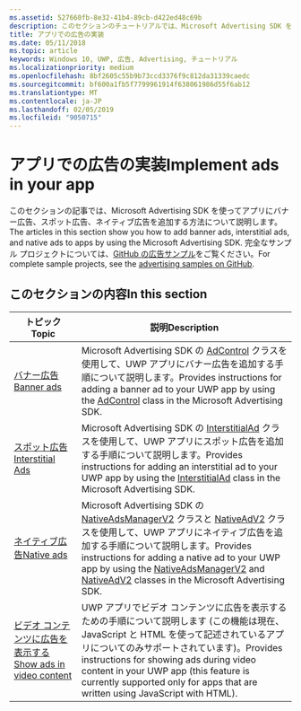 ```yaml
---
ms.assetid: 527660fb-8e32-41b4-89cb-d422ed48c69b
description: このセクションのチュートリアルでは、Microsoft Advertising SDK を使ってアプリにバナー広告、スポット広告、ネイティブ広告を追加する方法について説明します。
title: アプリでの広告の実装
ms.date: 05/11/2018
ms.topic: article
keywords: Windows 10, UWP, 広告, Advertising, チュートリアル
ms.localizationpriority: medium
ms.openlocfilehash: 8bf2605c55b9b73ccd3376f9c812da31339caedc
ms.sourcegitcommit: bf600a1fb5f7799961914f638061986d55f6ab12
ms.translationtype: MT
ms.contentlocale: ja-JP
ms.lasthandoff: 02/05/2019
ms.locfileid: "9050715"
---
```

# <a name="implement-ads-in-your-app"></a><span data-ttu-id="3594c-104">アプリでの広告の実装</span><span class="sxs-lookup"><span data-stu-id="3594c-104">Implement ads in your app</span></span>

<span data-ttu-id="3594c-105">このセクションの記事では、Microsoft Advertising SDK を使ってアプリにバナー広告、スポット広告、ネイティブ広告を追加する方法について説明します。</span><span class="sxs-lookup"><span data-stu-id="3594c-105">The articles in this section show you how to add banner ads, interstitial ads, and native ads to apps by using the Microsoft Advertising SDK.</span></span> <span data-ttu-id="3594c-106">完全なサンプル プロジェクトについては、[GitHub の広告サンプル](https://aka.ms/githubads)をご覧ください。</span><span class="sxs-lookup"><span data-stu-id="3594c-106">For complete sample projects, see the [advertising samples on GitHub](https://aka.ms/githubads).</span></span>

## <a name="in-this-section"></a><span data-ttu-id="3594c-107">このセクションの内容</span><span class="sxs-lookup"><span data-stu-id="3594c-107">In this section</span></span>

|  <span data-ttu-id="3594c-108">トピック</span><span class="sxs-lookup"><span data-stu-id="3594c-108">Topic</span></span>    | <span data-ttu-id="3594c-109">説明</span><span class="sxs-lookup"><span data-stu-id="3594c-109">Description</span></span> |               
|----------|-------|
| [<span data-ttu-id="3594c-110">バナー広告</span><span class="sxs-lookup"><span data-stu-id="3594c-110">Banner ads</span></span>](banner-ads.md)     | <span data-ttu-id="3594c-111">Microsoft Advertising SDK の [AdControl](https://docs.microsoft.com/uwp/api/microsoft.advertising.winrt.ui.adcontrol) クラスを使用して、UWP アプリにバナー広告を追加する手順について説明します。</span><span class="sxs-lookup"><span data-stu-id="3594c-111">Provides instructions for adding a banner ad to your UWP app by using the [AdControl](https://docs.microsoft.com/uwp/api/microsoft.advertising.winrt.ui.adcontrol) class in the Microsoft Advertising SDK.</span></span>        |
| [<span data-ttu-id="3594c-112">スポット広告</span><span class="sxs-lookup"><span data-stu-id="3594c-112">Interstitial Ads</span></span>](interstitial-ads.md)    | <span data-ttu-id="3594c-113">Microsoft Advertising SDK の [InterstitialAd](https://docs.microsoft.com/uwp/api/microsoft.advertising.winrt.ui.interstitialad) クラスを使用して、UWP アプリにスポット広告を追加する手順について説明します。</span><span class="sxs-lookup"><span data-stu-id="3594c-113">Provides instructions for adding an interstitial ad to your UWP app by using the [InterstitialAd](https://docs.microsoft.com/uwp/api/microsoft.advertising.winrt.ui.interstitialad) class in the Microsoft Advertising SDK.</span></span>       |
| [<span data-ttu-id="3594c-114">ネイティブ広告</span><span class="sxs-lookup"><span data-stu-id="3594c-114">Native ads</span></span>](native-ads.md)       | <span data-ttu-id="3594c-115">Microsoft Advertising SDK の [NativeAdsManagerV2](https://docs.microsoft.com/uwp/api/microsoft.advertising.winrt.ui.nativeadsmanagerv2) クラスと [NativeAdV2](https://docs.microsoft.com/uwp/api/microsoft.advertising.winrt.ui.nativeadv2) クラスを使用して、UWP アプリにネイティブ広告を追加する手順について説明します。</span><span class="sxs-lookup"><span data-stu-id="3594c-115">Provides instructions for adding a native ad to your UWP app by using the [NativeAdsManagerV2](https://docs.microsoft.com/uwp/api/microsoft.advertising.winrt.ui.nativeadsmanagerv2) and [NativeAdV2](https://docs.microsoft.com/uwp/api/microsoft.advertising.winrt.ui.nativeadv2) classes in the Microsoft Advertising SDK.</span></span>  |
| [<span data-ttu-id="3594c-116">ビデオ コンテンツに広告を表示する</span><span class="sxs-lookup"><span data-stu-id="3594c-116">Show ads in video content</span></span>](add-advertisements-to-video-content.md)     |  <span data-ttu-id="3594c-117">UWP アプリでビデオ コンテンツに広告を表示するための手順について説明します (この機能は現在、JavaScript と HTML を使って記述されているアプリについてのみサポートされています)。</span><span class="sxs-lookup"><span data-stu-id="3594c-117">Provides instructions for showing ads during video content in your UWP app (this feature is currently supported only for apps that are written using JavaScript with HTML).</span></span> |



 

 

